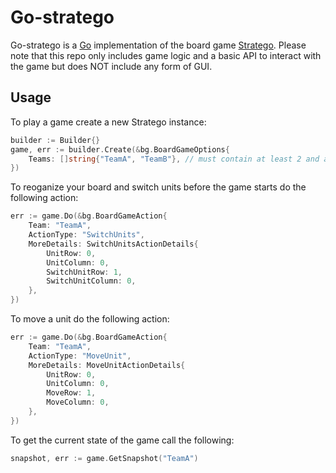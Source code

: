 # Go-stratego

Go-stratego is a [Go](https://golang.org) implementation of the board game [Stratego](https://boardgamegeek.com/boardgame/1917/stratego). Please note that this repo only includes game logic and a basic API to interact with the game but does NOT include any form of GUI.

## Usage

To play a game create a new Stratego instance:
```go
builder := Builder{}
game, err := builder.Create(&bg.BoardGameOptions{
    Teams: []string{"TeamA", "TeamB"}, // must contain at least 2 and at most 2 teams
})
```

To reoganize your board and switch units before the game starts do the following action:
```go
err := game.Do(&bg.BoardGameAction{
    Team: "TeamA",
    ActionType: "SwitchUnits",
    MoreDetails: SwitchUnitsActionDetails{
        UnitRow: 0,
        UnitColumn: 0,
        SwitchUnitRow: 1,
        SwitchUnitColumn: 0,
    },
})
```

To move a unit do the following action:
```go
err := game.Do(&bg.BoardGameAction{
    Team: "TeamA",
    ActionType: "MoveUnit",
    MoreDetails: MoveUnitActionDetails{
        UnitRow: 0,
        UnitColumn: 0,
        MoveRow: 1,
        MoveColumn: 0,
    },
})
```

To get the current state of the game call the following:
```go
snapshot, err := game.GetSnapshot("TeamA")
```
